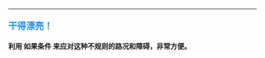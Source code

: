 ----------

#### <font color=#1E90FF size=4>**干得漂亮！**</font>



#### 利用 **如果条件** 来应对这种不规则的路况和障碍，非常方便。